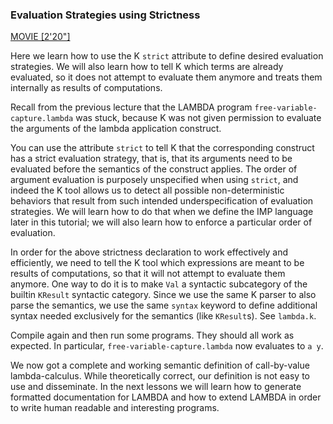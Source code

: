 <!-- Copyright (c) 2012-2018 K Team. All Rights Reserved. -->

### Evaluation Strategies using Strictness

[MOVIE [2'20"]](http://youtu.be/aul1x6bd1YM)

Here we learn how to use the K `strict` attribute to define desired evaluation
strategies.  We will also learn how to tell K which terms are already
evaluated, so it does not attempt to evaluate them anymore and treats them
internally as results of computations.

Recall from the previous lecture that the LAMBDA program
`free-variable-capture.lambda` was stuck, because K was not given permission
to evaluate the arguments of the lambda application construct.

You can use the attribute `strict` to tell K that the corresponding construct
has a strict evaluation strategy, that is, that its arguments need to be
evaluated before the semantics of the construct applies.  The order of
argument evaluation is purposely unspecified when using `strict`, and indeed
the K tool allows us to detect all possible non-deterministic behaviors that
result from such intended underspecification of evaluation strategies.  We will
learn how to do that when we define the IMP language later in this tutorial;
we will also learn how to enforce a particular order of evaluation.

In order for the above strictness declaration to work effectively and
efficiently, we need to tell the K tool which expressions are meant to be
results of computations, so that it will not attempt to evaluate them anymore.
One way to do it is to make `Val` a syntactic subcategory of the builtin
`KResult` syntactic category.  Since we use the same K parser to also parse
the semantics, we use the same `syntax` keyword to define additional syntax
needed exclusively for the semantics (like `KResult`s).  See `lambda.k`.

Compile again and then run some programs.  They should all work as expected.
In particular, `free-variable-capture.lambda` now evaluates to `a y`.

We now got a complete and working semantic definition of call-by-value
lambda-calculus.  While theoretically correct, our definition is not
easy to use and disseminate.  In the next lessons we will learn how to
generate formatted documentation for LAMBDA and how to extend LAMBDA
in order to write human readable and interesting programs.
